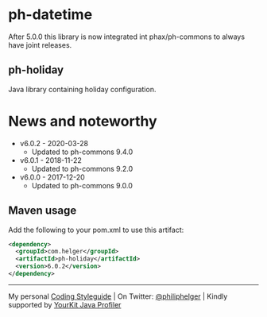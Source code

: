 # ph-datetime

After 5.0.0 this library is now integrated int phax/ph-commons to always have joint releases. 

## ph-holiday

Java library containing holiday configuration.

# News and noteworthy

* v6.0.2 - 2020-03-28
    * Updated to ph-commons 9.4.0
* v6.0.1 - 2018-11-22
    * Updated to ph-commons 9.2.0
* v6.0.0 - 2017-12-20
    * Updated to ph-commons 9.0.0

## Maven usage

Add the following to your pom.xml to use this artifact:

```xml
<dependency>
  <groupId>com.helger</groupId>
  <artifactId>ph-holiday</artifactId>
  <version>6.0.2</version>
</dependency>
```

---

My personal [Coding Styleguide](https://github.com/phax/meta/blob/master/CodingStyleguide.md) |
On Twitter: <a href="https://twitter.com/philiphelger">@philiphelger</a> |
Kindly supported by [YourKit Java Profiler](https://www.yourkit.com)